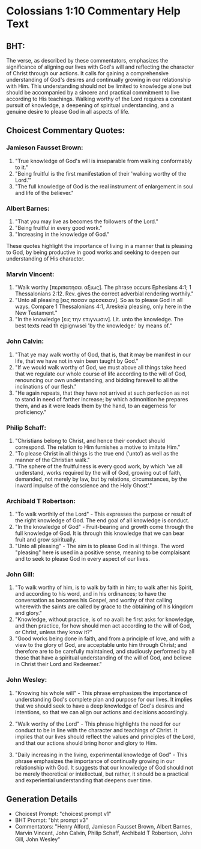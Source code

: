 # Colossians 1:10 Commentary Help Text

## BHT:
The verse, as described by these commentators, emphasizes the significance of aligning our lives with God's will and reflecting the character of Christ through our actions. It calls for gaining a comprehensive understanding of God's desires and continually growing in our relationship with Him. This understanding should not be limited to knowledge alone but should be accompanied by a sincere and practical commitment to live according to His teachings. Walking worthy of the Lord requires a constant pursuit of knowledge, a deepening of spiritual understanding, and a genuine desire to please God in all aspects of life.

## Choicest Commentary Quotes:
### Jamieson Fausset Brown:
1. "True knowledge of God's will is inseparable from walking conformably to it."
2. "Being fruitful is the first manifestation of their 'walking worthy of the Lord.'"
3. "The full knowledge of God is the real instrument of enlargement in soul and life of the believer."

### Albert Barnes:
1. "That you may live as becomes the followers of the Lord."
2. "Being fruitful in every good work."
3. "Increasing in the knowledge of God."

These quotes highlight the importance of living in a manner that is pleasing to God, by being productive in good works and seeking to deepen our understanding of His character.

### Marvin Vincent:
1. "Walk worthy [περιπατησαι αξιως]. The phrase occurs Ephesians 4:1; 1 Thessalonians 2:12. Rev. gives the correct adverbial rendering worthily."
2. "Unto all pleasing [εις πασαν αρεσκειαν]. So as to please God in all ways. Compare 1 Thessalonians 4:1, Areskeia pleasing, only here in the New Testament."
3. "In the knowledge [εις την επιγνωσιν]. Lit. unto the knowledge. The best texts read th ejpignwsei 'by the knowledge:' by means of."

### John Calvin:
1. "That ye may walk worthy of God, that is, that it may be manifest in our life, that we have not in vain been taught by God."
2. "If we would walk worthy of God, we must above all things take heed that we regulate our whole course of life according to the will of God, renouncing our own understanding, and bidding farewell to all the inclinations of our flesh."
3. "He again repeats, that they have not arrived at such perfection as not to stand in need of farther increase; by which admonition he prepares them, and as it were leads them by the hand, to an eagerness for proficiency."

### Philip Schaff:
1. "Christians belong to Christ, and hence their conduct should correspond. The relation to Him furnishes a motive to imitate Him."
2. "To please Christ in all things is the true end (‘unto’) as well as the manner of the Christian walk."
3. "The sphere of the fruitfulness is every good work, by which ‘we all understand, works required by the will of God, growing out of faith, demanded, not merely by law, but by relations, circumstances, by the inward impulse of the conscience and the Holy Ghost’."

### Archibald T Robertson:
1. "To walk worthily of the Lord" - This expresses the purpose or result of the right knowledge of God. The end goal of all knowledge is conduct.
2. "In the knowledge of God" - Fruit-bearing and growth come through the full knowledge of God. It is through this knowledge that we can bear fruit and grow spiritually.
3. "Unto all pleasing" - The aim is to please God in all things. The word "pleasing" here is used in a positive sense, meaning to be complaisant and to seek to please God in every aspect of our lives.

### John Gill:
1. "To walk worthy of him, is to walk by faith in him; to walk after his Spirit, and according to his word, and in his ordinances; to have the conversation as becomes his Gospel, and worthy of that calling wherewith the saints are called by grace to the obtaining of his kingdom and glory."
2. "Knowledge, without practice, is of no avail: he first asks for knowledge, and then practice, for how should men act according to the will of God, or Christ, unless they know it?"
3. "Good works being done in faith, and from a principle of love, and with a view to the glory of God, are acceptable unto him through Christ; and therefore are to be carefully maintained, and studiously performed by all those that have a spiritual understanding of the will of God, and believe in Christ their Lord and Redeemer."

### John Wesley:
1. "Knowing his whole will" - This phrase emphasizes the importance of understanding God's complete plan and purpose for our lives. It implies that we should seek to have a deep knowledge of God's desires and intentions, so that we can align our actions and decisions accordingly.

2. "Walk worthy of the Lord" - This phrase highlights the need for our conduct to be in line with the character and teachings of Christ. It implies that our lives should reflect the values and principles of the Lord, and that our actions should bring honor and glory to Him.

3. "Daily increasing in the living, experimental knowledge of God" - This phrase emphasizes the importance of continually growing in our relationship with God. It suggests that our knowledge of God should not be merely theoretical or intellectual, but rather, it should be a practical and experiential understanding that deepens over time.


## Generation Details
- Choicest Prompt: "choicest prompt v1"
- BHT Prompt: "bht prompt v3"
- Commentators: "Henry Alford, Jamieson Fausset Brown, Albert Barnes, Marvin Vincent, John Calvin, Philip Schaff, Archibald T Robertson, John Gill, John Wesley"
